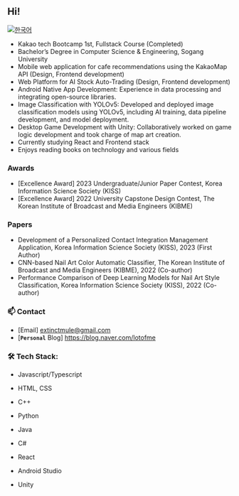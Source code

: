 ## Hi!

[![한국어](https://img.shields.io/badge/-한국어-skyblue)](README.md)


- Kakao tech Bootcamp 1st, Fullstack Course (Completed)
- Bachelor’s Degree in Computer Science & Engineering, Sogang University
- Mobile web application for cafe recommendations using the KakaoMap API (Design, Frontend development)
- Web Platform for AI Stock Auto-Trading (Design, Frontend development)
- Android Native App Development: Experience in data processing and integrating open-source libraries.
- Image Classification with YOLOv5: Developed and deployed image classification models using YOLOv5, including AI training, data pipeline development, and model deployment.
- Desktop Game Development with Unity: Collaboratively worked on game logic development and took charge of map art creation.
- Currently studying React and Frontend stack
- Enjoys reading books on technology and various fields

### Awards

- [Excellence Award] 2023 Undergraduate/Junior Paper Contest, Korea Information Science Society (KISS)
- [Excellence Award] 2022 University Capstone Design Contest, The Korean Institute of Broadcast and Media Engineers (KIBME)

### Papers

- Development of a Personalized Contact Integration Management Application, Korea Information Science Society (KISS), 2023 (First Author)
- CNN-based Nail Art Color Automatic Classifier, The Korean Institute of Broadcast and Media Engineers (KIBME), 2022 (Co-author)
- Performance Comparison of Deep Learning Models for Nail Art Style Classification, Korea Information Science Society (KISS), 2022 (Co-author)

### 📫 Contact

- [Email] extinctmule@gmail.com
- [__`Personal`__ Blog] https://blog.naver.com/lotofme

### 🛠️ Tech Stack:

- Javascript/Typescript
- HTML, CSS
- C++
- Python
- Java
- C#

- React
- Android Studio
- Unity
